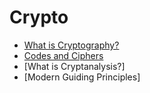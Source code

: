 # Crypto

- [What is Cryptography?](https://github.com/KiraDiShira/Git/blob/master/GitIsNotWhatYouThink/README.md#git-is-not-what-you-think)  
- [Codes and Ciphers](https://github.com/KiraDiShira/Git/blob/master/Branches%20demystified/README.md#branches-demystified)
- [What is Cryptanalysis?]
- [Modern Guiding Principles]
